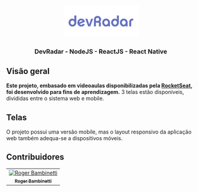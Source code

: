 
<h1 align="center">
<img
		width="200"
		src="https://github.com/RogerBambinetti/devradar-nodejs-reactjs-react-native/blob/master/preview/logo.png">
</h1>
<h3 align="center">
	DevRadar - NodeJS - ReactJS - React Native
</h3>

<p align="center">
	


</p>

## Visão geral

**Este projeto, embasado em videoaulas disponibilizadas pela [RocketSeat](https://github.com/Rocketseat), foi desenvolvido para fins de aprendizagem.** 3 telas estão disponíveis, divididas entre o sistema web e mobile.


## Telas

O projeto possui uma versão mobile, mas o layout responsivo da aplicação web também adequa-se a dispositivos móveis.

<p align="center">




## Contribuidores

<table>
  <tr>
<td align="center"><a href=""><img src="https://avatars0.githubusercontent.com/u/50684839?s=460&v=4" width="100px;" alt="Roger Bambinetti"/><br /><sub><b>Roger Bambinetti</b></sub></a></td>
  </tr>
</table>
